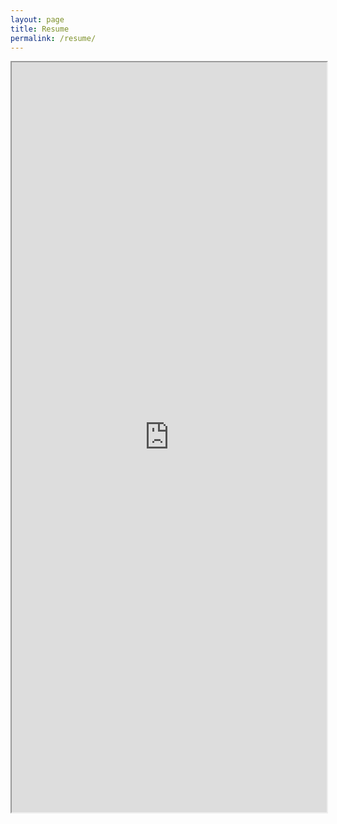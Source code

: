 ```yaml
---
layout: page
title: Resume
permalink: /resume/
---
```


<iframe id="resume" src="https://drive.google.com/file/d//1HP5zKTYtW9R36GRRdnxOjPAn0cL17TlB/preview" style="width: 100%; height: 1200px;"></iframe>
